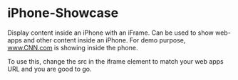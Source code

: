 # iPhone-Showcase
Display content inside an iPhone with an iFrame. Can be used to show web-apps and other content inside an iPhone. For demo purpose, www.CNN.com is showing inside the phone.

To use this, change the src in the iframe element to match your web apps URL and you are good to go.